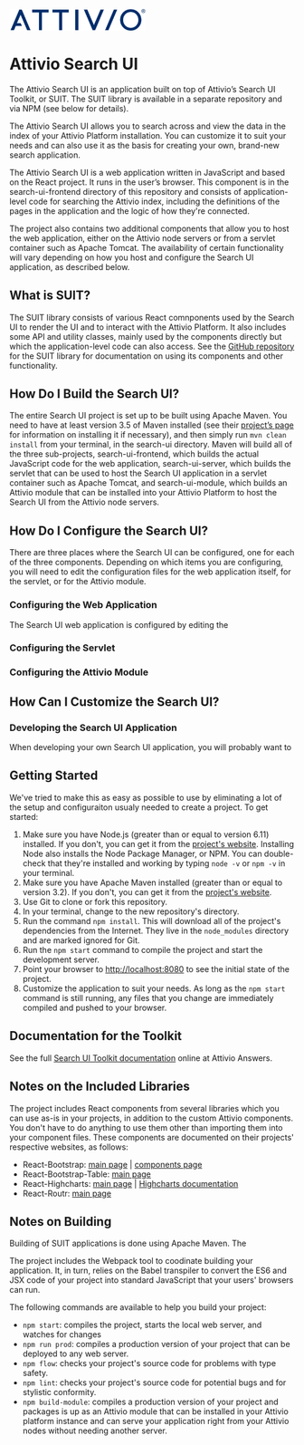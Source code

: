 <a href="http://www.attivio.com" target="_blank"><img src="attivio-logo.png" 
alt="IMAGE ALT TEXT HERE" width="240" border="0" /></a>

# Attivio Search UI

The Attivio Search UI is an application built on top of Attivio’s Search
UI Toolkit, or SUIT. The SUIT library is available in a separate repository
and via NPM (see below for details).

The Attivio Search UI allows you to search across and view the data in the
index of your Attivio Platform installation. You can customize it to suit your
needs and can also use it as the basis for creating your own, brand-new
search application.

The Attivio Search UI is a web application written in JavaScript and based
on the React project. It runs in the user’s browser. This component is in
the search-ui-frontend directory of this repository and consists of
application-level code for searching the Attivio index, including the
definitions of the pages in the application and the logic of how they're
connected.

The project also contains two additional components that allow you to host
the web application, either on the Attivio node servers or from a servlet
container such as Apache Tomcat. The availability of certain functionality
will vary depending on how you host and configure the Search UI application,
as described below.

## What is SUIT?

The SUIT library consists of various React comnponents used by the Search UI
to render the UI and to interact with the Attivio Platform. It also includes
some API and utility classes, mainly used by the components directly but which
the application-level code can also access. See the [GitHub repository](https://github.com/attivio/suit)
for the SUIT library for documentation on using its components and other
functionality.

## How Do I Build the Search UI?

The entire Search UI project is set up to be built using Apache Maven. You need
to have at least version 3.5 of Maven installed (see their [project’s page](https://maven.apache.org)
for information on installing it if necessary), and then simply run `mvn clean install`
from your terminal, in the search-ui directory. Maven will build all of the three
sub-projects, search-ui-frontend, which builds the actual JavaScript code for the
web application, search-ui-server, which builds the servlet that can be used to
host the Search UI application in a servlet container such as Apache Tomcat, and
search-ui-module, which builds an Attivio module that can be installed into your
Attivio Platform to host the Search UI from the Attivio node servers.

## How Do I Configure the Search UI?

There are three places where the Search UI can be configured, one for each of the
three components. Depending on which items you are configuring, you will need to
edit the configuration files for the web application itself, for the servlet, or
for the Attivio module.

### Configuring the Web Application

The Search UI web application is configured by editing the 

### Configuring the Servlet

### Configuring the Attivio Module

## How Can I Customize the Search UI?

### Developing the Search UI Application

When developing your own Search UI application, you will probably want to 


Getting Started
---------------

We've tried to make this as easy as possible to use by eliminating a lot of the setup and configuraiton usualy needed to create a project. To get started:

1. Make sure you have Node.js (greater than or equal to version 6.11) installed. If you don't, you can get it from the [project's website](https://nodejs.org). Installing Node also installs the Node Package Manager, or NPM. You can double-check that they're installed and working by typing `node -v` or `npm -v` in your terminal.
2. Make sure you have Apache Maven installed (greater than or equal to version 3.2). If you don't, you can get it from the [project's website](http://maven.apache.org).
3. Use Git to clone or fork this repository.
4. In your terminal, change to the new repository's directory.
5. Run the command `npm install`. This will download all of the project's dependencies from the Internet. They live in the `node_modules` directory and are marked ignored for Git.
6. Run the `npm start` command to compile the project and start the development server.
7. Point your browser to [http://localhost:8080](http://localhost:8080) to see the initial state of the project.
8. Customize the application to suit your needs. As long as the `npm start` command is still running, any files that you change are immediately compiled and pushed to your browser.

Documentation for the Toolkit
----------------------

See the full [Search UI Toolkit documentation](http://answers.attivio.com) online at Attivio Answers.

Notes on the Included Libraries
-------------------------------

The project includes React components from several libraries which you can use as-is in your projects, in addition to the custom Attivio components. You don't have to do anything to use them other than importing them into your component files. These components are documented on their projects' respective websites, as follows:
* React-Bootstrap: [main page](https://react-bootstrap.github.io/) | [components page](https://react-bootstrap.github.io/components.html)
* React-Bootstrap-Table: [main page](https://allenfang.github.io/react-bootstrap-table/)
* React-Highcharts: [main page](https://github.com/kirjs/react-highcharts) | [Highcharts documentation](https://www.highcharts.com/)
* React-Routr: [main page](https://reacttraining.com/react-router/)

Notes on Building
-----------------

Building of SUIT applications is done using Apache Maven. The 

The project includes the Webpack tool to coodinate building your application. It, in turn, relies on the Babel transpiler to convert the ES6 and JSX code of your project into standard JavaScript that your users' browsers can run.

The following commands are available to help you build your project:
* `npm start`: compiles the project, starts the local web server, and watches for changes
* `npm run prod`: compiles a production version of your project that can be deployed to any web server.
* `npm flow`: checks your project's source code for problems with type safety.
* `npm lint`: checks your project's source code for potential bugs and for stylistic conformity.
* `npm build-module`: compiles a production version of your project and packages is up as an Attivio module that can be installed in your Attivio platform instance and can serve your application right from your Attivio nodes without needing another server.
